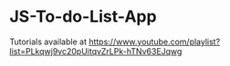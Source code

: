 # JS-To-do-List-App
Tutorials available at https://www.youtube.com/playlist?list=PLkqwj9vc20pUitqvZrLPk-hTNv63EJqwg
